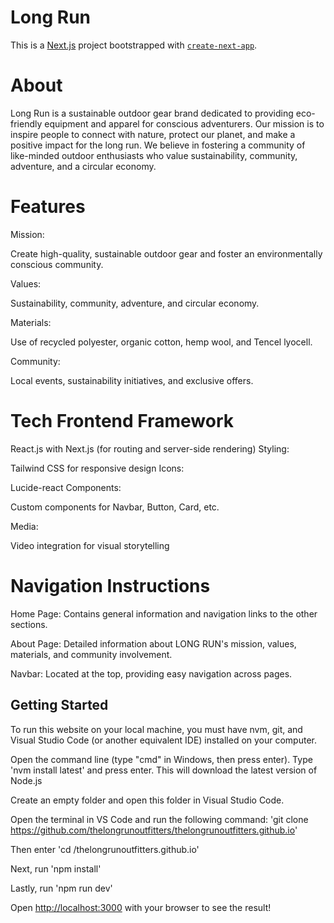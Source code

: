 # Long Run

This is a [Next.js](https://nextjs.org) project bootstrapped with [`create-next-app`](https://nextjs.org/docs/app/api-reference/cli/create-next-app).

# About

Long Run is a sustainable outdoor gear brand dedicated to providing eco-friendly equipment and apparel for conscious adventurers. Our mission is to inspire people to connect with nature, protect our planet, and make a positive impact for the long run. We believe in fostering a community of like-minded outdoor enthusiasts who value sustainability, community, adventure, and a circular economy.

# Features
Mission:

Create high-quality, sustainable outdoor gear and foster an environmentally conscious community.

Values: 

Sustainability, community, adventure, and circular economy.

Materials: 

Use of recycled polyester, organic cotton, hemp wool, and Tencel lyocell.

Community: 

Local events, sustainability initiatives, and exclusive offers.



# Tech Frontend Framework

React.js with Next.js (for routing and server-side rendering)
Styling: 

Tailwind CSS for responsive design
Icons: 

Lucide-react
Components: 

Custom components for Navbar, Button, Card, etc.

Media: 


Video integration for visual storytelling
# Navigation Instructions
Home Page: Contains general information and navigation links to the other sections.

About Page: Detailed information about LONG RUN's mission, values, materials, and community involvement.

Navbar: Located at the top, providing easy navigation across pages.

## Getting Started

To run this website on your local machine, you must have nvm, git, and Visual Studio Code (or another equivalent IDE) installed on your computer.

Open the command line (type "cmd" in Windows, then press enter). Type 'nvm install latest' and press enter. This will download the latest version of Node.js

Create an empty folder and open this folder in Visual Studio Code.

Open the terminal in VS Code and run the following command: 'git clone https://github.com/thelongrunoutfitters/thelongrunoutfitters.github.io'

Then enter 'cd /thelongrunoutfitters.github.io'

Next, run 'npm install'

Lastly, run 'npm run dev'

Open [http://localhost:3000](http://localhost:3000) with your browser to see the result!
